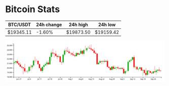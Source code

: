 # Bitcoin Stats

BTC/USDT|24h change|24h high|24h low|
|---|---|---|---|
|$19345.11|-1.60%|$19873.50|$19159.42|

<img src="./chart.svg">
